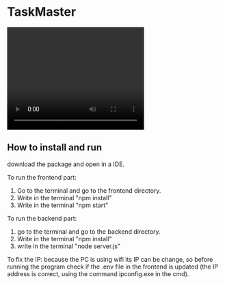 # TaskMaster

<video width="320" height="240" controls>
  <source src="./TaskMaster.mp4" type="video/mp4">
</video>

## How to install and run
download the package and open in a IDE.

To run the frontend part:
1. Go to the terminal and go to the frontend directory.
2. Write in the terminal "npm install"
3. Write in the terminal "npm start"

To run the backend part:
1. go to the terminal and go to the backend directory.
2. Write in the terminal "npm install"
3. write in the terminal "node server.js"

To fix the IP:
because the PC is using wifi its IP can be change, so before running the program check if the .env 
file in the frontend is updated (the IP address is correct, using the command ipconfig.exe in the cmd).

